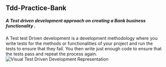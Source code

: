 ## Tdd-Practice-Bank
##### A Test driven development approach on creating a **Bank** business functionality .
A Test test Driven development is a development methodology where you write tests for the methods or functionalities of your project and run the tests to ensure that they fail. You then write just enough code to ensure that the tests pass and repeat the process again.
![Visual Test Driven Development Representation](https://raw.githubusercontent.com/mjhea0/flaskr-tdd/master/tdd.png)